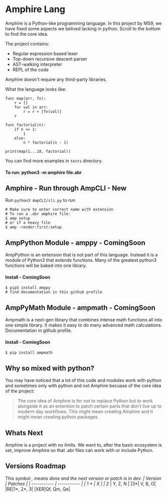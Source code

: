 Amphire Lang
=======
Amphire is a Python-like programming language. In this project by MS9, we have fixed some aspects we belived lacking in python. Scroll to the bottom to find the core idea.

The project contains:

- Regular expression based lexer
- Top-down recursive descent parser
- AST-walking interpreter
- REPL of the code

Amphire doesn't require any third-party libraries.

What the language looks like:



    func map(arr, fn):
        r = []
        for val in arr:
            r = r + [fn(val)]
        r

    func factorial(n):
        if n <= 1:
            1
        else:
            n * factorial(n - 1)

    print(map(1...10, factorial))


You can find more examples in ``tests`` directory.

#### To run: python3 -m amphire file.abr

## Amphire - Run through AmpCLI - New
Run `python3 AmpCLI/cli.py` to run
```
# Make sure to enter correct name with extension
# To run a .abr amphire file:
$ amp setup
# or if a heavy file
$ amp -render:first:setup
```

## AmpPython Module - amppy - ComingSoon

AmpPython is an extension that is not part of this language. Instead it is a module of Python3 that extends functions. Many of the greatest python3 functions will be baked into one library.
#### Install - ComingSoon
```
$ pip3 install amppy
# find documentation in this github profile
```
## AmpPyMath Module - ampmath - ComingSoon
Ampmath is a next-gen library that combines intense math functions all into one simple library. It makes it easy to do many advanced math calculations. Documentation in github profile.
#### Install - ComingSoon
```
$ pip install ampmath
```

## Why so mixed with python?
You may have noticed that a lot of this code and modules work with python and sometimes only with  python and not Amphire becuase of the core idea of the project:
> The core idea of Amphire is for not to replace Python but to work alongside it as an extention to patch certain parts that don't live up to modern-day workflows. This might mean creating Amphire and it might mean creating python packages.
## Whats Next
Amphire is a project with no limits.
We want to, after the basic ecosystem is set, improve Amphire so that .abr files can work with or include Python.
## Versions Roadmap
This symbol *, means done and the next version or patch is in dev.
| Version      | Patches |
| ----------- | ----------- |
| 1 *     | X       |
| 2*   | Y, Z, N        |
|3*| V, B, O|
|RE|1*, 2*, 3|
|XER|Qf, Qm, Qe|